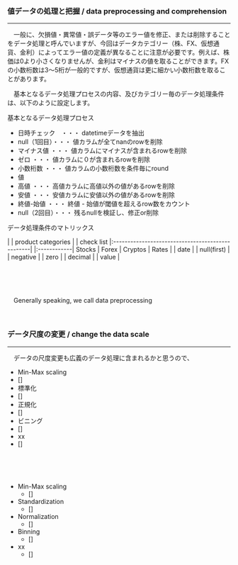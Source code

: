### **値データの処理と把握 / data preprocessing and comprehension**
---

　一般に、欠損値・異常値・誤データ等のエラー値を修正、または削除することをデータ処理と呼んでいますが、今回はデータカテゴリー（株、FX、仮想通貨、金利）によってエラー値の定義が異なることに注意が必要です。例えば、株価は0より小さくなりませんが、金利はマイナスの値を取ることができます。FXの小数桁数は3〜5桁が一般的ですが、仮想通貨は更に細かい小数桁数を取ることがあります。

　基本となるデータ処理プロセスの内容、及びカテゴリー毎のデータ処理条件は、以下のように設定します。

基本となるデータ処理プロセス
 - 日時チェック　・・・ datetimeデータを抽出
 - null（1回目）・・・ 値カラムが全てnanのrowを削除
 - マイナス値   ・・・  値カラムにマイナスが含まれるrowを削除
 - ゼロ        ・・・  値カラムに０が含まれるrowを削除
 - 小数桁数     ・・・  値カラムの小数桁数を条件毎にround
 - 値
  - 高値       ・・・  高値カラムに高値以外の値があるrowを削除
  - 安値       ・・・  安値カラムに安値以外の値があるrowを削除
  - 終値-始値   ・・・  終値 - 始値が閾値を超えるrow数をカウント
 - null（2回目）・・・  残るnullを検証し、修正or削除


データ処理条件のマトリックス

 |             |               product categories                 |
 |  check list |:-------------------------------------------------|
 |:------------|   Stocks   |   Forex   |   Cryptos   |   Rates   |
 |    date     |
 | null(first) |
 |  negative   |
 |     zero    |
 |   decimal   |
 |    value    |

 　<!-- なお、code詳細についてはリポジトリの[preprocess1](www.example.com)を参照してください。 -->

&emsp;

　Generally speaking, we call data preprocessing

&emsp;

<!-- ### **文字データの処理と把握 / data preprocessing and comprehension**
---
twitter文字列やセンチメントを扱うようになると、文字データの処理も必要になる -->

### **データ尺度の変更 / change the data scale**
---

　データの尺度変更も広義のデータ処理に含まれるかと思うので、

- Min-Max scaling
 - []
- 標準化
 - []
- 正規化
 - []
- ビニング
 - []
- xx
 - []

 　<!-- こちらも、code詳細についてはリポジトリの[preprocess2](www.example.com)を参照してください。 -->

&emsp;

- Min-Max scaling
  - []
- Standardization
  - []
- Normalization
  - []
- Binning
  - []
- xx
  - []

&emsp;

